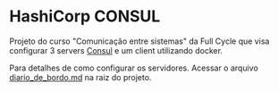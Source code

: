 # HashiCorp CONSUL 
Projeto do curso "Comunicação entre sistemas" da Full Cycle que visa configurar 3 servers [Consul](https://www.consul.io/) e um client utilizando docker.

Para detalhes de como configurar os servidores. Acessar o arquivo [diario_de_bordo.md](/diario_de_bordo.md) na raiz do projeto.